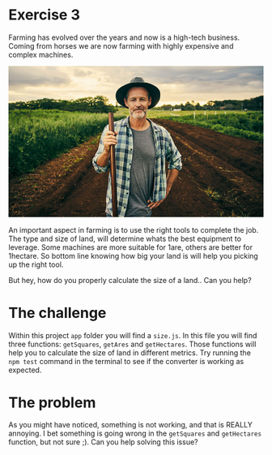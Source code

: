 # Exercise 3

Farming has evolved over the years and now is a high-tech business. Coming from horses we are now farming with highly expensive and complex machines. 

![Farmer](../images/farmer.jpg)

An important aspect in farming is to use the right tools to complete the job. The type and size of land, will determine whats the best equipment to leverage. Some machines are more suitable for 1are, others are better for 1hectare. So bottom line knowing how big your land is will help you picking up the right tool. 

But hey, how do you properly calculate the size of a land.. Can you help?

# The challenge

Within this project `app` folder you will find a `size.js`. In this file you will find three  functions: `getSquares`, `getAres` and `getHectares`. Those functions will help you to calculate the size of land in different metrics. Try running the `npm test` command in the terminal to see if the converter is working as expected.

# The problem

As you might have noticed, something is not working, and that is REALLY annoying. I bet something is going wrong in the `getSquares` and `getHectares` function, but not sure ;). Can you help solving this issue?